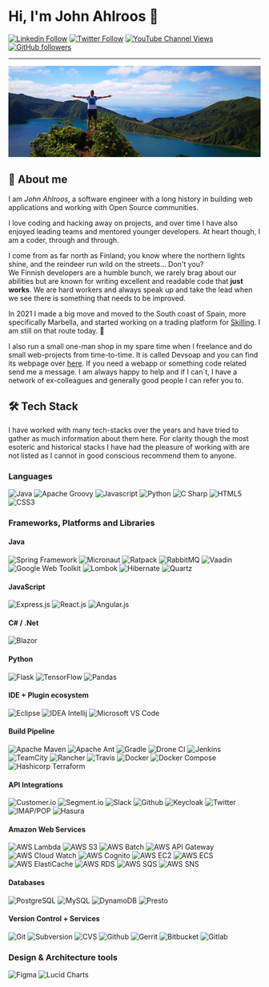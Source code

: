 # Hi, I'm John Ahlroos 👋

[![Linkedin Follow](https://img.shields.io/badge/LinkedIn-15.5k-blue?style=social&logo=linkedin)](https://linkedin.com/john.ahlroos)
[![Twitter Follow](https://img.shields.io/twitter/follow/jatwitt?style=social)]()
[![YouTube Channel Views](https://img.shields.io/youtube/channel/views/UCCxxbd2Zf6Op9fThLPSZMGg?style=social)](https://twitter.com/jatwitt)
[![GitHub followers](https://img.shields.io/github/followers/johndevs?style=social)](https://https://github.com/johndevs)

---

![Header](/static/header.png)

## 💬 About me

I am *John Ahlroos*, a software engineer with a long history in building web applications and working with Open 
Source communities. 

I love coding and hacking away on projects, and over time I have also enjoyed leading teams and mentored younger 
developers. At heart though, I am a coder, through and through.

I come from as far north as Finland; you know where the northern lights shine, and the reindeer run wild on the 
streets... Don't you? <br/>
We Finnish developers are a humble bunch, we rarely brag about our abilities but are known for 
writing excellent and readable code that **just works**. We are hard workers and always speak up and 
take the lead when we see there is something that needs to be improved. 

In 2021 I made a big move and moved to the South coast of Spain, more specifically Marbella, and started working on a 
trading platform for [Skilling](https://skilling.com). I am still on that route today. 🌴

I also run a small one-man shop in my spare time when I freelance and do small web-projects from time-to-time. It is 
called Devsoap and you can find its webpage over [here](https://devsoap.com). If you need a webapp or something code 
related send me a message. I am always happy to help and if I can´t, I have a network of ex-colleagues and generally 
good people I can refer you to.

## 🛠 Tech Stack

I have worked with many tech-stacks over the years and have tried to gather as much information about them here. 
For clarity though the most esoteric and historical stacks I have had the pleasure of working with are not 
listed as I cannot in good conscious recommend them to anyone.

### Languages  

![Java](https://img.shields.io/badge/java-%236DB33F.svg?style=for-the-badge&logo=java&logoColor=white)
![Apache Groovy](https://img.shields.io/badge/apache_groovy-%23E34F26.svg?style=for-the-badge&logo=apache&logoColor=white)
![Javascript](https://img.shields.io/badge/javascript-%23E34F26.svg?style=for-the-badge&logo=javascript&logoColor=white)
![Python](https://img.shields.io/badge/python-%23323330.svg?style=for-the-badge&logo=python&logoColor=white)
![C Sharp](https://img.shields.io/badge/c_sharp-%23E34F26.svg?style=for-the-badge&logo=c&logoColor=white)
![HTML5](https://img.shields.io/badge/html5-%231572B6.svg?style=for-the-badge&logo=html5&logoColor=white)
![CSS3](https://img.shields.io/badge/css3-%231572B6.svg?style=for-the-badge&logo=css3&logoColor=white)

### Frameworks, Platforms and Libraries

#### Java
![Spring Framework](https://img.shields.io/badge/spring_framework-%23E34F26.svg?style=for-the-badge&logo=spring&logoColor=white)
![Micronaut](https://img.shields.io/badge/micronaut-%23323330.svg?style=for-the-badge&logo=micronaut&logoColor=white)
![Ratpack](https://img.shields.io/badge/ratpack-%23323330.svg?style=for-the-badge&logo=ratpack&logoColor=white)
![RabbitMQ](https://img.shields.io/badge/rabbitmq-%236DB33F.svg?style=for-the-badge&logo=rabbitmq&logoColor=white)
![Vaadin](https://img.shields.io/badge/vaadin-%231572B6.svg?style=for-the-badge&logo=vaadin&logoColor=white)
![Google Web Toolkit](https://img.shields.io/badge/google_web_toolkit-%231572B6.svg?style=for-the-badge&logo=google&logoColor=white)
![Lombok](https://img.shields.io/badge/lombok-%23ED8B00.svg?style=for-the-badge&logo=lombok&logoColor=white)
![Hibernate](https://img.shields.io/badge/hibernate-%231572B6.svg?style=for-the-badge&logo=hibernate&logoColor=white)
![Quartz](https://img.shields.io/badge/quartz-%23ED8B00.svg?style=for-the-badge&logo=quartz&logoColor=white)

#### JavaScript
![Express.js](https://img.shields.io/badge/express.js-%23ED8B00.svg?style=for-the-badge&logo=express&logoColor=white)
![React.js](https://img.shields.io/badge/react.js-%23E34F26.svg?style=for-the-badge&logo=react&logoColor=white)
![Angular.js](https://img.shields.io/badge/angular.js-%23E34F26.svg?style=for-the-badge&logo=angular&logoColor=white)

#### C# / .Net
![Blazor](https://img.shields.io/badge/blazor-%23323330.svg?style=for-the-badge&logo=blazor&logoColor=white)

#### Python
![Flask](https://img.shields.io/badge/flask-%231572B6.svg?style=for-the-badge&logo=flask&logoColor=white)
![TensorFlow](https://img.shields.io/badge/tensorflow-%231572B6.svg?style=for-the-badge&logo=tensorflow&logoColor=white)
![Pandas](https://img.shields.io/badge/pandas-%23ED8B00.svg?style=for-the-badge&logo=pandas&logoColor=white)

#### IDE + Plugin ecosystem
![Eclipse](https://img.shields.io/badge/eclipse-%23ED8B00.svg?style=for-the-badge&logo=eclipse&logoColor=white)
![IDEA Intellij](https://img.shields.io/badge/idea_intellij-%236DB33F.svg?style=for-the-badge&logo=idea&logoColor=white)
![Microsoft VS Code](https://img.shields.io/badge/microsoft_vs_code-%236DB33F.svg?style=for-the-badge&logo=microsoft&logoColor=white)

#### Build Pipeline
![Apache Maven](https://img.shields.io/badge/apache_maven-%23E34F26.svg?style=for-the-badge&logo=apache&logoColor=white)
![Apache Ant](https://img.shields.io/badge/apache_ant-%231572B6.svg?style=for-the-badge&logo=apache&logoColor=white)
![Gradle](https://img.shields.io/badge/gradle-%236DB33F.svg?style=for-the-badge&logo=gradle&logoColor=white)
![Drone CI](https://img.shields.io/badge/drone_ci-%23E34F26.svg?style=for-the-badge&logo=drone&logoColor=white)
![Jenkins](https://img.shields.io/badge/jenkins-%23ED8B00.svg?style=for-the-badge&logo=jenkins&logoColor=white)
![TeamCity](https://img.shields.io/badge/teamcity-%23E34F26.svg?style=for-the-badge&logo=teamcity&logoColor=white)
![Rancher](https://img.shields.io/badge/rancher-%231572B6.svg?style=for-the-badge&logo=rancher&logoColor=white)
![Travis](https://img.shields.io/badge/travis-%23323330.svg?style=for-the-badge&logo=travis&logoColor=white)
![Docker](https://img.shields.io/badge/docker-%236DB33F.svg?style=for-the-badge&logo=docker&logoColor=white)
![Docker Compose](https://img.shields.io/badge/docker_compose-%23323330.svg?style=for-the-badge&logo=docker&logoColor=white)
![Hashicorp Terraform](https://img.shields.io/badge/hashicorp_terraform-%23ED8B00.svg?style=for-the-badge&logo=terraform&logoColor=white)

#### API Integrations
![Customer.io](https://img.shields.io/badge/customer.io-%23ED8B00.svg?style=for-the-badge&logo=customer.io&logoColor=white)
![Segment.io](https://img.shields.io/badge/segment.io-%23E34F26.svg?style=for-the-badge&logo=segment.io&logoColor=white)
![Slack](https://img.shields.io/badge/slack-%231572B6.svg?style=for-the-badge&logo=slack&logoColor=white)
![Github](https://img.shields.io/badge/github-%23ED8B00.svg?style=for-the-badge&logo=github&logoColor=white)
![Keycloak](https://img.shields.io/badge/keycloak-%23ED8B00.svg?style=for-the-badge&logo=keycloak&logoColor=white)
![Twitter](https://img.shields.io/badge/twitter-%236DB33F.svg?style=for-the-badge&logo=twitter&logoColor=white)
![IMAP/POP](https://img.shields.io/badge/imap/pop-%23323330.svg?style=for-the-badge&logo=imap/pop&logoColor=white)
![Hasura](https://img.shields.io/badge/hasura-%23323330.svg?style=for-the-badge&logo=hasura&logoColor=white)


#### Amazon Web Services
![AWS Lambda](https://img.shields.io/badge/aws_lambda-%23ED8B00.svg?style=for-the-badge&logo=amazon&logoColor=white)
![AWS S3](https://img.shields.io/badge/aws_s3-%23E34F26.svg?style=for-the-badge&logo=amazon&logoColor=white)
![AWS Batch](https://img.shields.io/badge/aws_batch-%23323330.svg?style=for-the-badge&logo=amazon&logoColor=white)
![AWS API Gateway](https://img.shields.io/badge/aws_api_gateway-%23E34F26.svg?style=for-the-badge&logo=amazon&logoColor=white)
![AWS Cloud Watch](https://img.shields.io/badge/aws_cloud_watch-%23ED8B00.svg?style=for-the-badge&logo=amazon&logoColor=white)
![AWS Cognito](https://img.shields.io/badge/aws_cognito-%231572B6.svg?style=for-the-badge&logo=amazon&logoColor=white)
![AWS EC2](https://img.shields.io/badge/aws_ec2-%23ED8B00.svg?style=for-the-badge&logo=amazon&logoColor=white)
![AWS ECS](https://img.shields.io/badge/aws_ecs-%23323330.svg?style=for-the-badge&logo=amazon&logoColor=white)
![AWS ElastiCache](https://img.shields.io/badge/aws_elasticache-%23E34F26.svg?style=for-the-badge&logo=amazon&logoColor=white)
![AWS RDS](https://img.shields.io/badge/aws_rds-%23323330.svg?style=for-the-badge&logo=amazon&logoColor=white)
![AWS SQS](https://img.shields.io/badge/aws_sqs-%23ED8B00.svg?style=for-the-badge&logo=amazon&logoColor=white)
![AWS SNS](https://img.shields.io/badge/aws_sns-%23323330.svg?style=for-the-badge&logo=amazon&logoColor=white)

#### Databases
![PostgreSQL](https://img.shields.io/badge/postgresql-%23ED8B00.svg?style=for-the-badge&logo=postgresql&logoColor=white)
![MySQL](https://img.shields.io/badge/mysql-%231572B6.svg?style=for-the-badge&logo=mysql&logoColor=white)
![DynamoDB](https://img.shields.io/badge/dynamodb-%23323330.svg?style=for-the-badge&logo=dynamodb&logoColor=white)
![Presto](https://img.shields.io/badge/presto-%231572B6.svg?style=for-the-badge&logo=presto&logoColor=white)

#### Version Control + Services
![Git](https://img.shields.io/badge/git-%236DB33F.svg?style=for-the-badge&logo=git&logoColor=white)
![Subversion](https://img.shields.io/badge/subversion-%231572B6.svg?style=for-the-badge&logo=subversion&logoColor=white)
![CVS](https://img.shields.io/badge/cvs-%23E34F26.svg?style=for-the-badge&logo=cvs&logoColor=white)
![Github](https://img.shields.io/badge/github-%23ED8B00.svg?style=for-the-badge&logo=github&logoColor=white)
![Gerrit](https://img.shields.io/badge/gerrit-%23323330.svg?style=for-the-badge&logo=gerrit&logoColor=white)
![Bitbucket](https://img.shields.io/badge/bitbucket-%236DB33F.svg?style=for-the-badge&logo=bitbucket&logoColor=white)
![Gitlab](https://img.shields.io/badge/gitlab-%236DB33F.svg?style=for-the-badge&logo=gitlab&logoColor=white)

### Design & Architecture tools
![Figma](https://img.shields.io/badge/figma-%23E34F26.svg?style=for-the-badge&logo=figma&logoColor=white)
![Lucid Charts](https://img.shields.io/badge/lucid_charts-%23ED8B00.svg?style=for-the-badge&logo=lucid&logoColor=white)
